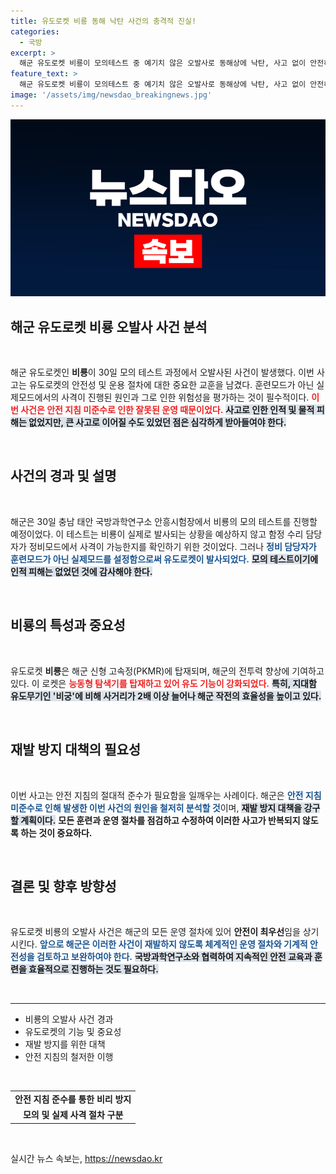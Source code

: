 ```yaml
---
title: 유도로켓 비룡 동해 낙탄 사건의 충격적 진실!
categories:
  - 국방
excerpt: >
  해군 유도로켓 비룡이 모의테스트 중 예기치 않은 오발사로 동해상에 낙탄, 사고 없이 안전하게 마무리된 사건이 발생했다. 해군은 안전 지침 미준수 원인을 분석하고 재발 방지책을 마련할 예정이다. 클릭 유도에 필요한 궁금증이 가득하다!
feature_text: >
  해군 유도로켓 비룡이 모의테스트 중 예기치 않은 오발사로 동해상에 낙탄, 사고 없이 안전하게 마무리된 사건이 발생했다. 해군은 안전 지침 미준수 원인을 분석하고 재발 방지책을 마련할 예정이다. 클릭 유도에 필요한 궁금증이 가득하다!
image: '/assets/img/newsdao_breakingnews.jpg'
---
```


<p><img src="/assets/img/newsdao_breakingnews.jpg" alt="koreaapp 속보" /></p>

<h2 data-ke-size="size26">해군 유도로켓 비룡 오발사 사건 분석</h2>

<p data-ke-size="size16">&nbsp;</p>

<p>해군 유도로켓인 <b>비룡</b>이 30일 모의 테스트 과정에서 오발사된 사건이 발생했다. 이번 사고는 유도로켓의 안전성 및 운용 절차에 대한 중요한 교훈을 남겼다. 훈련모드가 아닌 실제모드에서의 사격이 진행된 원인과 그로 인한 위험성을 평가하는 것이 필수적이다. <b><span style="color: #ee2323;">이번 사건은 안전 지침 미준수로 인한 잘못된 운영 때문이었다.</span></b> <b><span style="background-color: #21538527;">사고로 인한 인적 및 물적 피해는 없었지만, 큰 사고로 이어질 수도 있었던 점은 심각하게 받아들여야 한다.</span></b> </p>

<p data-ke-size="size16">&nbsp;</p>

<h2 data-ke-size="size26">사건의 경과 및 설명</h2>

<p data-ke-size="size16">&nbsp;</p>

<p>해군은 30일 충남 태안 국방과학연구소 안흥시험장에서 비룡의 모의 테스트를 진행할 예정이었다. 이 테스트는 비룡이 실제로 발사되는 상황을 예상하지 않고 함정 수리 담당자가 정비모드에서 사격이 가능한지를 확인하기 위한 것이었다. 그러나 <b><span style="color: #1a5490;">정비 담당자가 훈련모드가 아닌 실제모드를 설정함으로써 유도로켓이 발사되었다.</span></b> <b><span style="background-color: #21538527;">모의 테스트이기에 인적 피해는 없었던 것에 감사해야 한다.</span></b> </p>

<p data-ke-size="size16">&nbsp;</p>

<h2 data-ke-size="size26">비룡의 특성과 중요성</h2>

<p data-ke-size="size16">&nbsp;</p>

<p>유도로켓 <b>비룡</b>은 해군 신형 고속정(PKMR)에 탑재되며, 해군의 전투력 향상에 기여하고 있다. 이 로켓은 <b><span style="color: #ee2323;">능동형 탐색기를 탑재하고 있어 유도 기능이 강화되었다.</span></b> <b><span style="background-color: #21538527;">특히, 지대함 유도무기인 '비궁'에 비해 사거리가 2배 이상 늘어나 해군 작전의 효율성을 높이고 있다.</span></b></p>

<p data-ke-size="size16">&nbsp;</p>

<h2 data-ke-size="size26">재발 방지 대책의 필요성</h2>

<p data-ke-size="size16">&nbsp;</p>

<p>이번 사고는 안전 지침의 절대적 준수가 필요함을 일깨우는 사례이다. 해군은 <b><span style="color: #1a5490;">안전 지침 미준수로 인해 발생한 이번 사건의 원인을 철저히 분석할 것</span></b>이며, <b><span style="background-color: #21538527;">재발 방지 대책을 강구할 계획이다.</span></b> <b>모든 훈련과 운영 절차를 점검하고 수정하여 이러한 사고가 반복되지 않도록 하는 것이 중요하다.</b></p>

<p data-ke-size="size16">&nbsp;</p>

<h2 data-ke-size="size26">결론 및 향후 방향성</h2>

<p data-ke-size="size16">&nbsp;</p>

<p>유도로켓 비룡의 오발사 사건은 해군의 모든 운영 절차에 있어 <b>안전이 최우선</b>임을 상기시킨다. <b><span style="color: #1a5490;">앞으로 해군은 이러한 사건이 재발하지 않도록 체계적인 운영 절차와 기계적 안전성을 검토하고 보완하여야 한다.</span></b> <b><span style="background-color: #21538527;">국방과학연구소와 협력하여 지속적인 안전 교육과 훈련을 효율적으로 진행하는 것도 필요하다.</span></b></p>

<p data-ke-size="size16">&nbsp;</p>

<hr />

<ul>
  <li>비룡의 오발사 사건 경과</li>
  <li>유도로켓의 기능 및 중요성</li>
  <li>재발 방지를 위한 대책</li>
  <li>안전 지침의 철저한 이행</li>
</ul>

<p data-ke-size="size16">&nbsp;</p>

<table>
  <tr>
    <td style="text-align: center; height: 17px;"><b>안전 지침 준수를 통한 비리 방지</b></td>
  </tr>
  <tr>
    <td style="text-align: center; height: 17px;"><b>모의 및 실제 사격 절차 구분</b></td>
  </tr>
</table>

<p data-ke-size="size16">&nbsp;</p>
실시간 뉴스 속보는, <a href="https://newsdao.kr" rel="dofollow">https://newsdao.kr</a>


